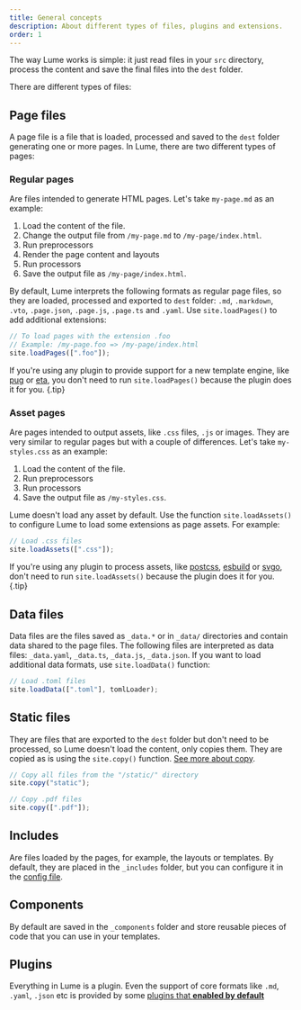 ```yaml
---
title: General concepts
description: About different types of files, plugins and extensions.
order: 1
---
```


The way Lume works is simple: it just read files in your `src` directory,
process the content and save the final files into the `dest` folder.

There are different types of files:

## Page files

A page file is a file that is loaded, processed and saved to the `dest` folder
generating one or more pages. In Lume, there are two different types of pages:

### Regular pages

Are files intended to generate HTML pages. Let's take `my-page.md` as an
example:

1. Load the content of the file.
2. Change the output file from `/my-page.md` to `/my-page/index.html`.
3. Run preprocessors
4. Render the page content and layouts
5. Run processors
6. Save the output file as `/my-page/index.html`.

By default, Lume interprets the following formats as regular page files, so they
are loaded, processed and exported to `dest` folder: `.md`, `.markdown`, `.vto`,
`.page.json`, `.page.js`, `.page.ts` and `.yaml`. Use `site.loadPages()` to add
additional extensions:

```ts
// To load pages with the extension .foo
// Example: /my-page.foo => /my-page/index.html
site.loadPages([".foo"]);
```

If you're using any plugin to provide support for a new template engine, like
[pug](../../plugins/pug.md) or [eta](../../plugins/eta.md), you don't need to
run `site.loadPages()` because the plugin does it for you. {.tip}

### Asset pages

Are pages intended to output assets, like `.css` files, `.js` or images. They
are very similar to regular pages but with a couple of differences. Let's take
`my-styles.css` as an example:

1. Load the content of the file.
2. Run preprocessors
3. Run processors
4. Save the output file as `/my-styles.css`.

Lume doesn't load any asset by default. Use the function `site.loadAssets()` to
configure Lume to load some extensions as page assets. For example:

```ts
// Load .css files
site.loadAssets([".css"]);
```

If you're using any plugin to process assets, like
[postcss](../../plugins/postcss.md), [esbuild](../../plugins/esbuild.md) or
[svgo](../../plugins/svgo.md), don't need to run `site.loadAssets()` because the
plugin does it for you. {.tip}

## Data files

Data files are the files saved as `_data.*` or in `_data/` directories and
contain data shared to the page files. The following files are interpreted as
data files: `_data.yaml`, `_data.ts`, `_data.js`, `_data.json`. If you want to
load additional data formats, use `site.loadData()` function:

```ts
// Load .toml files
site.loadData([".toml"], tomlLoader);
```

## Static files

They are files that are exported to the `dest` folder but don't need to be
processed, so Lume doesn't load the content, only copies them. They are copied
as is using the `site.copy()` function.
[See more about copy](../configuration/copy-static-files.md).

```ts
// Copy all files from the "/static/" directory
site.copy("static");

// Copy .pdf files
site.copy([".pdf"]);
```

## Includes

Are files loaded by the pages, for example, the layouts or templates. By
default, they are placed in the `_includes` folder, but you can configure it in
the [config file](../configuration/config-file.md#includes).

## Components

By default are saved in the `_components` folder and store reusable pieces of
code that you can use in your templates.

## Plugins

Everything in Lume is a plugin. Even the support of core formats like `.md`,
`.yaml`, `.json` etc is provided by some
[plugins that **enabled by default**](../../../plugins/index.yml?status=enabled)
